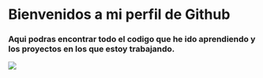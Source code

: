 # Bienvenidos a mi perfil de Github 

### Aqui podras encontrar todo el codigo que he ido aprendiendo y los proyectos en los que estoy trabajando.

![](https://unsplash.com/photos/NoOrDKxUfzo)


